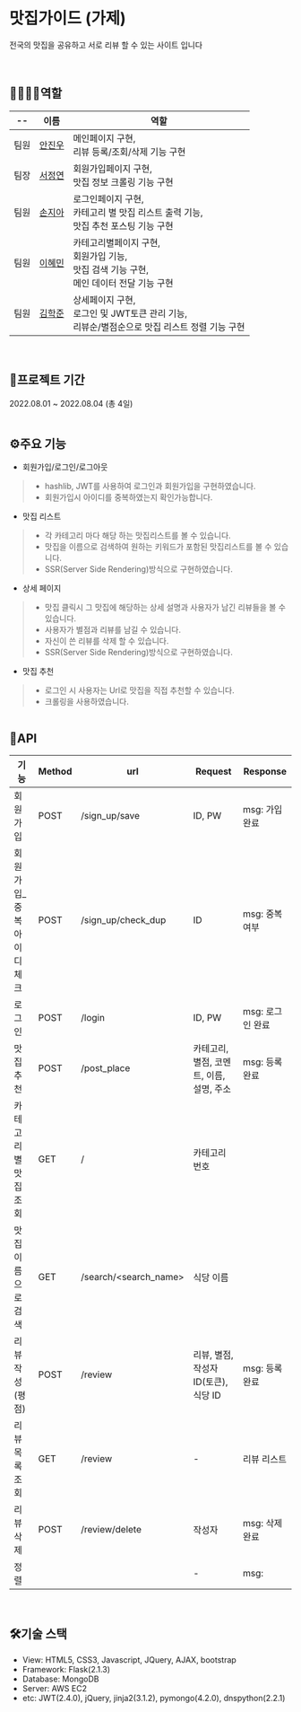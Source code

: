 # 맛집가이드 (가제)

전국의 맛집을 공유하고 서로 리뷰 할 수 있는 사이트 입니다

<br/>

## 👨‍👨‍👧‍👦역할

| --  | 이름                                    | 역할                                                                  |
|-----|---------------------------------------|---------------------------------------------------------------------|
| 팀원  | [안진우](https://github.com/jinu-ahn) | 메인페이지 구현, <br/>리뷰 등록/조회/삭제 기능 구현                                    |
| 팀장  | [서정연](https://github.com/yeon1128)    | 회원가입페이지 구현, <br/>맛집 정보 크롤링 기능 구현                                    |
| 팀원  | [손지아](https://github.com/JJIaa)       | 로그인페이지 구현, <br/>카테고리 별 맛집 리스트 출력 기능, <br/>맛집 추천 포스팅 기능 구현           |
| 팀원  | [이혜민](https://github.com/hm5938)      | 카테고리별페이지 구현, <br/>회원가입 기능, <br/>맛집 검색 기능 구현, <br/>메인 데이터 전달 기능 구현   |
| 팀원  | [김학준](https://github.com/lgkrwnsdll)  | 상세페이지 구현, <br/>로그인 및 JWT토큰 관리 기능, <br/>리뷰순/별점순으로 맛집 리스트 정렬 기능 구현 |
<br/>

## 📆프로젝트 기간

2022.08.01 ~ 2022.08.04 (총 4일)  
<br/>

## ⚙️주요 기능

- 회원가입/로그인/로그아웃

> * hashlib, JWT를 사용하여 로그인과 회원가입을 구현하였습니다.
> * 회원가입시 아이디를 중복하였는지 확인가능합니다.

- 맛집 리스트
> * 각 카테고리 마다 해당 하는 맛집리스트를 볼 수 있습니다.
> * 맛집을 이름으로 검색하여 원하는 키워드가 포함된 맛집리스트를 볼 수 있습니다.
> * SSR(Server Side Rendering)방식으로 구현하였습니다.

- 상세 페이지
> * 맛집 클릭시 그 맛집에 해당하는 상세 설명과 사용자가 남긴 리뷰들을 볼 수 있습니다.
> * 사용자가 별점과 리뷰를 남길 수 있습니다.
> * 자신이 쓴 리뷰를 삭제 할 수 있습니다.
> * SSR(Server Side Rendering)방식으로 구현하였습니다.

- 맛집 추천
> * 로그인 시 사용자는 Url로 맛집을 직접 추천할 수 있습니다.
> * 크롤링을 사용하였습니다.

![]()
<br/>

## 📑API

| 기능              | Method | url               | Request                   | Response    |
|-----------------|--------|-------------------|---------------------------|-------------|
| 회원가입            | POST   | /sign_up/save     | ID, PW                    | msg: 가입완료   |
| 회원가입_중복아이디 체크   | POST   | /sign_up/check_dup | ID                        | msg: 중복 여부  |
| 로그인 | POST   | /login            | ID, PW                    | msg: 로그인 완료 |
| 맛집 추천           | POST   | /post_place       | 카테고리, 별점, 코멘트, 이름, 설명, 주소 | msg: 등록 완료  |
| 카테고리별 맛집 조회      | GET   | /<keyword>      |     카테고리 번호                   |   |
| 맛집 이름으로 검색           | GET   | /search/<search_name>      | 식당 이름                       |   |
| 리뷰 작성(평점)       | POST   | /review       | 리뷰, 별점, 작성자 ID(토큰), 식당 ID     | msg: 등록 완료  |
| 리뷰 목록 조회        | GET    | /review       | -                         | 리뷰 리스트      |
| 리뷰 삭제           | POST   | /review/delete      | 작성자                       | msg: 삭제 완료  |
| 정렬              |     |               | -                         | msg:        |


<br/>

## 🛠️기술 스택

- View: HTML5, CSS3, Javascript, JQuery, AJAX, bootstrap
- Framework: Flask(2.1.3)
- Database: MongoDB
- Server: AWS EC2
- etc: JWT(2.4.0), jQuery, jinja2(3.1.2), pymongo(4.2.0), dnspython(2.2.1)
